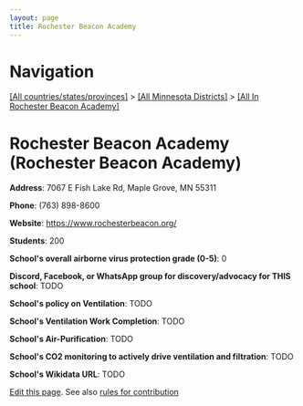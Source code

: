```yaml
---
layout: page
title: Rochester Beacon Academy
---
```

# Navigation

[[All countries/states/provinces]](../../..) > [[All Minnesota Districts]](../..) > [[All In Rochester Beacon Academy]](..)

# Rochester Beacon Academy (Rochester Beacon Academy)

**Address**: 7067 E Fish Lake Rd, Maple Grove, MN 55311

**Phone**: (763) 898-8600

**Website**: <https://www.rochesterbeacon.org/>

**Students**: 200

**School's overall airborne virus protection grade (0-5)**: 0

**Discord, Facebook, or WhatsApp group for discovery/advocacy for THIS school**: TODO

**School's policy on Ventilation**: TODO

**School's Ventilation Work Completion**: TODO

**School's Air-Purification**: TODO

**School's CO2 monitoring to actively drive ventilation and filtration**: TODO

**School's Wikidata URL**: TODO


[Edit this page](https://github.com/ventilate-schools/MN/edit/main/./Rochester_Beacon_Academy/Rochester_Beacon_Academy.md). See also [rules for contribution](../../../contribution-rules/)